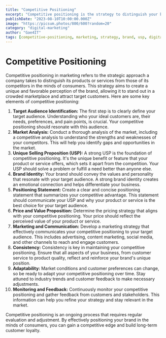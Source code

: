 ```yaml
---
title: "Competitive Positioning"
excerpt: "Competitive positioning is the strategy to distinguish your brand and offerings from competitors in the minds of consumers."
publishDate: "2023-08-10T10:00:00.000Z"
image: "https://picsum.photos/800/600?random=20"
category: "digital-marketing"
author: "Gae4IT"
tags: [competitive-positioning, marketing, strategy, brand, usp, digital-marketing]
---
```

# Competitive Positioning

Competitive positioning in marketing refers to the strategic approach a company takes to distinguish its products or services from those of its competitors in the minds of consumers. This strategy aims to create a unique and favorable perception of the brand, allowing it to stand out in a crowded marketplace and attract target customers. Here are some key elements of competitive positioning:

1. **Target Audience Identification:** The first step is to clearly define your target audience. Understanding who your ideal customers are, their needs, preferences, and pain points, is crucial. Your competitive positioning should resonate with this audience.
2. **Market Analysis:** Conduct a thorough analysis of the market, including a competitive analysis to understand the strengths and weaknesses of your competitors. This will help you identify gaps and opportunities in the market.
3. **Unique Selling Proposition (USP):** A strong USP is the foundation of competitive positioning. It's the unique benefit or feature that your product or service offers, which sets it apart from the competition. Your USP should solve a problem or fulfill a need better than anyone else.
4. **Brand Identity:** Your brand should convey the values and personality that resonate with your target audience. A strong brand identity creates an emotional connection and helps differentiate your business.
5. **Positioning Statement:** Create a clear and concise positioning statement that summarizes your competitive advantage. This statement should communicate your USP and why your product or service is the best choice for your target audience.
6. **Price and Value Proposition:** Determine the pricing strategy that aligns with your competitive positioning. Your price should reflect the perceived value of your product or service.
7. **Marketing and Communication:** Develop a marketing strategy that effectively communicates your competitive positioning to your target audience. This includes advertising, content marketing, social media, and other channels to reach and engage customers.
8. **Consistency:** Consistency is key in maintaining your competitive positioning. Ensure that all aspects of your business, from customer service to product quality, reflect and reinforce your brand's unique position.
9. **Adaptability:** Market conditions and customer preferences can change, so be ready to adapt your competitive positioning over time. Stay attuned to industry trends and customer feedback to make necessary adjustments.
10. **Monitoring and Feedback:** Continuously monitor your competitive positioning and gather feedback from customers and stakeholders. This information can help you refine your strategy and stay relevant in the market.

Competitive positioning is an ongoing process that requires regular evaluation and adjustment. By effectively positioning your brand in the minds of consumers, you can gain a competitive edge and build long-term customer loyalty.